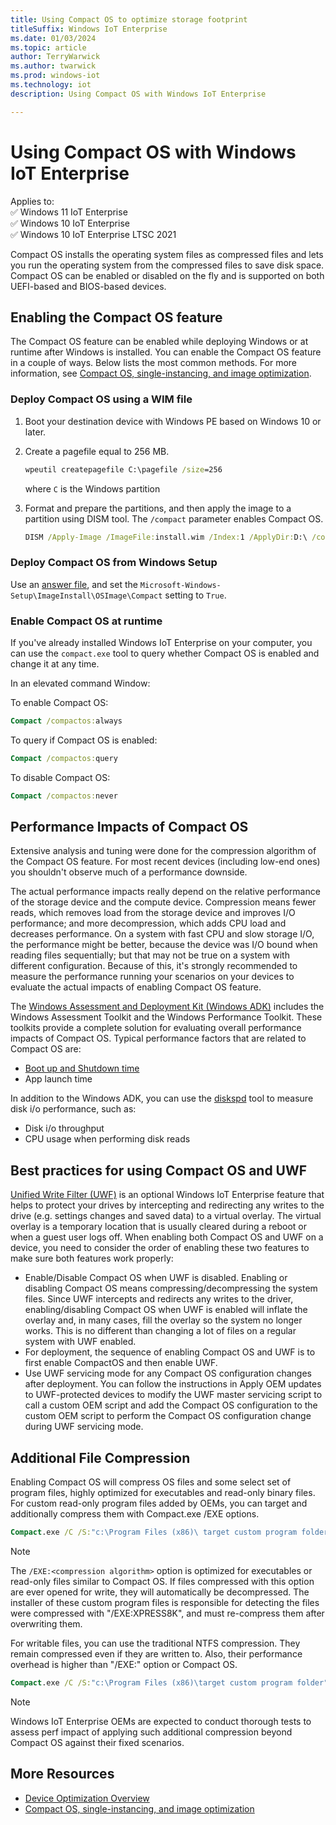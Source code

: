 ```yaml
---
title: Using Compact OS to optimize storage footprint
titleSuffix: Windows IoT Enterprise
ms.date: 01/03/2024
ms.topic: article
author: TerryWarwick
ms.author: twarwick
ms.prod: windows-iot
ms.technology: iot
description: Using Compact OS with Windows IoT Enterprise

---
```


# Using Compact OS with Windows IoT Enterprise

Applies to:  
✅ Windows 11 IoT Enterprise  
✅ Windows 10 IoT Enterprise  
✅ Windows 10 IoT Enterprise LTSC 2021  

 Compact OS installs the operating system files as compressed files and lets you run the operating system from the compressed files to save disk space.  Compact OS can be enabled or disabled on the fly and is supported on both UEFI-based and BIOS-based devices.

## Enabling the Compact OS feature

The Compact OS feature can be enabled while deploying Windows or at runtime after Windows is installed. You can enable the Compact OS feature in a couple of ways. Below lists the most common methods. For more information, see [Compact OS, single-instancing, and image optimization](/windows-hardware/manufacture/desktop/compact-os).

### Deploy Compact OS using a WIM file

1. Boot your destination device with Windows PE based on Windows 10 or later.
1. Create a pagefile equal to 256 MB.

    ```cmd
    wpeutil createpagefile C:\pagefile /size=256
    ```

    where `C` is the Windows partition

1. Format and prepare the partitions, and then apply the image to a partition using DISM tool. The `/compact`     parameter enables Compact OS.

    ```cmd
    DISM /Apply-Image /ImageFile:install.wim /Index:1 /ApplyDir:D:\ /compact
    ```

### Deploy Compact OS from Windows Setup

Use an [answer file](/windows-hardware/customize/desktop/unattend/), and set the `Microsoft-Windows-Setup\ImageInstall\OSImage\Compact` setting to `True`.

### Enable Compact OS at runtime

If you've already installed Windows IoT Enterprise on your computer, you can use the `compact.exe` tool to query whether Compact OS is enabled and change it at any time.

In an elevated command Window:

To enable Compact OS:

```cmd
Compact /compactos:always
```

To query if Compact OS is enabled:

```cmd
Compact /compactos:query
```

To disable Compact OS:

```cmd
Compact /compactos:never
```

## Performance Impacts of Compact OS

Extensive analysis and tuning were done for the compression algorithm of the Compact OS feature.  For most recent devices (including low-end ones) you shouldn't observe much of a performance downside.

The actual performance impacts really depend on the relative performance of the storage device and the compute device.  Compression means fewer reads, which removes load from the storage device and improves I/O performance; and more decompression, which adds CPU load and decreases performance.  On a system with fast CPU and slow storage I/O, the performance might be better, because the device was I/O bound when reading files sequentially; but that may not be true on a system with different configuration. Because of this, it's strongly recommended to measure the performance running your scenarios on your devices to evaluate the actual impacts of enabling Compact OS feature.

The [Windows Assessment and Deployment Kit (Windows ADK)](/windows-hardware/get-started/adk-install) includes the Windows Assessment Toolkit and the Windows Performance Toolkit. These toolkits provide a complete solution for evaluating overall performance impacts of Compact OS. Typical performance factors that are related to Compact OS are:

- [Boot up and Shutdown time](/windows-hardware/test/assessments/onoff-transition-performance)
- App launch time

In addition to the Windows ADK, you can use the [diskspd](https://gallery.technet.microsoft.com/DiskSpd-A-Robust-Storage-6ef84e62) tool to measure disk i/o performance, such as:

- Disk i/o throughput
- CPU usage when performing disk reads

## Best practices for using Compact OS and UWF

[Unified Write Filter (UWF)](../Customize/Unified-Write-Filter.md) is an optional Windows IoT Enterprise feature that helps to protect your drives by intercepting and redirecting any writes to the drive (e.g. settings changes and saved data) to a virtual overlay. The virtual overlay is a temporary location that is usually cleared during a reboot or when a guest user logs off. When enabling both Compact OS and UWF on a device, you need to consider the order of enabling these two features to make sure both features work properly:

- Enable/Disable Compact OS when UWF is disabled. Enabling or disabling Compact OS means compressing/decompressing the system files.  Since UWF intercepts and redirects any writes to the driver, enabling/disabling Compact OS when UWF is enabled will inflate the overlay and, in many cases, fill the overlay so the system no longer works.  This is no different than changing a lot of files on a regular system with UWF enabled.
- For deployment, the sequence of enabling Compact OS and UWF is to first enable CompactOS and then enable UWF.
- Use UWF servicing mode for any Compact OS configuration changes after deployment. You can follow the instructions in Apply OEM updates to UWF-protected devices to modify the UWF master servicing script to call a custom OEM script and add the Compact OS configuration to the custom OEM script to perform the Compact OS configuration change during UWF servicing mode.

## Additional File Compression

Enabling Compact OS will compress OS files and some select set of program files, highly optimized for executables and read-only binary files.  For custom read-only program files added by OEMs, you can target and additionally compress them with Compact.exe /EXE options.  

```cmd
Compact.exe /C /S:"c:\Program Files (x86)\ target custom program folder" /EXE:XPRESS8K *.dll  
```

>[!NOTE]
>The `/EXE:<compression algorithm>` option is optimized for executables or read-only files similar to Compact OS.  If files compressed with this option are ever opened for write, they will automatically be decompressed.  The installer of these custom program files is responsible for detecting the files were compressed with "/EXE:XPRESS8K", and must re-compress them after overwriting them.

For writable files, you can use the traditional NTFS compression.  They remain compressed even if they are written to. Also, their performance overhead is higher than "/EXE:" option or Compact OS.

```cmd
Compact.exe /C /S:"c:\Program Files (x86)\target custom program folder" *writable*files*pattern*
```

>[!note]
>Windows IoT Enterprise OEMs are expected to conduct thorough tests to assess perf impact of applying such additional compression beyond Compact OS against their fixed scenarios.

## More Resources

- [Device Optimization Overview](Overview.md)
- [Compact OS, single-instancing, and image optimization](/windows-hardware/manufacture/desktop/compact-os)
